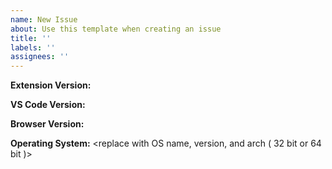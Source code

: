 ```yaml
---
name: New Issue
about: Use this template when creating an issue
title: ''
labels: ''
assignees: ''
---
```


<!-- IF describing a bug you must include all relevant information, like the code, language, compiler, screenshots  etc. -->

<!-- Please fill the information required below, or the issue will be closed.  -->

**Extension Version:** <replace with extension version>

**VS Code Version:** <replace with VS Code version>

**Browser Version:** <replace with browser version>

**Operating System:** <replace with OS name, version, and arch ( 32 bit or 64
bit )>
